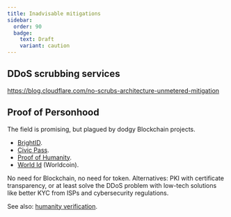 ```yaml
---
title: Inadvisable mitigations
sidebar:
  order: 90
  badge:
    text: Draft
    variant: caution
---
```


## DDoS scrubbing services

https://blog.cloudflare.com/no-scrubs-architecture-unmetered-mitigation

## Proof of Personhood

The field is promising, but plagued by dodgy Blockchain projects.

- [BrightID](https://www.brightid.org/).
- [Civic Pass](https://www.civic.com/).
- [Proof of Humanity](https://www.proofofhumanity.id/).
- [World Id](https://worldcoin.org/world-id) (Worldcoin).

No need for Blockchain, no need for token. Alternatives: PKI with certificate transparency, or at least solve the DDoS problem with low-tech solutions like better KYC from ISPs and cybersecurity regulations.

See also: [humanity verification](humanity-verification.md).
